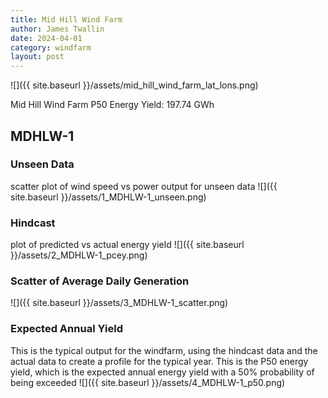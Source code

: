 ```yaml
---
title: Mid Hill Wind Farm
author: James Twallin
date: 2024-04-01
category: windfarm
layout: post
---
```

![]({{ site.baseurl }}/assets/mid_hill_wind_farm_lat_lons.png)

Mid Hill Wind Farm P50 Energy Yield: 197.74 GWh

MDHLW-1
-------------
### Unseen Data 
scatter plot of wind speed vs power output for unseen data
![]({{ site.baseurl }}/assets/1_MDHLW-1_unseen.png)
### Hindcast 
plot of predicted vs actual energy yield
![]({{ site.baseurl }}/assets/2_MDHLW-1_pcey.png)
### Scatter of Average Daily Generation 

![]({{ site.baseurl }}/assets/3_MDHLW-1_scatter.png)
### Expected Annual Yield 
This is the typical output for the windfarm, using the hindcast data and the actual data to create a profile for the typical year. This is the P50 energy yield, which is the expected annual energy yield with a 50% probability of being exceeded
![]({{ site.baseurl }}/assets/4_MDHLW-1_p50.png)


